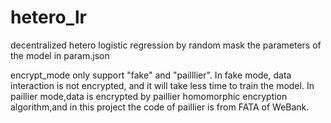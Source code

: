 # hetero_lr
decentralized hetero logistic regression by random mask
the parameters of the model in param.json

encrypt_mode only support "fake" and "pailllier". In fake mode, data interaction is not encrypted, and it will take less time to train the model. In paillier mode,data is encrypted by paillier homomorphic encryption algorithm,and in this project the code of paillier is from FATA of WeBank.
